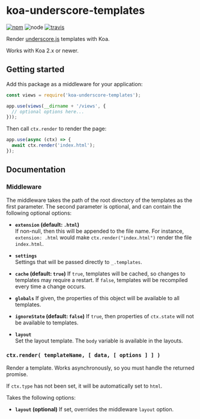 # koa-underscore-templates

[![npm][npm-version-badge]][npm-link]
![node][node-version-badge]
[![travis][travis-badge]][travis-link]

Render [underscore.js](http://underscorejs.org/) templates with Koa.

Works with Koa 2.x or newer.

## Getting started

Add this package as a middleware for your application:

```js
const views = require('koa-underscore-templates');

app.use(views(__dirname + '/views', {
  // optional options here...
}));
```

Then call `ctx.render` to render the page:

```js
app.use(async (ctx) => {
  await ctx.render('index.html');
});
```

## Documentation

### Middleware

The middleware takes the path of the root directory of the templates as the first parameter.
The second parameter is optional, and can contain the following optional options:

* **`extension` (default: `.html`)**  
  If non-null, then this will be appended to the file name. For instance, `extension: .html` would make `ctx.render("index.html")` render the file `index.html`.


* **`settings`**  
  Settings that will be passed directly to `_.templates`.


* **`cache` (default: `true`)**
  If `true`, templates will be cached, so changes to templates may require a restart.
  If `false`, templates will be recompiled every time a change occurs.


* **`globals`**
  If given, the properties of this object will be available to all templates.


* **`ignoreState` (default: `false`)**
  If `true`, then properties of `ctx.state` will not be available to templates.


* **`layout`**  
  Set the layout template. The `body` variable is available in the layouts.


### `ctx.render( templateName, [ data, [ options ] ] )`

Render a template. Works asynchronously, so you must handle the returned promise.

If `ctx.type` has not been set, it will be automatically set to `html`.

Takes the following options:
* **`layout` (optional)**
  If set, overrides the middleware `layout` option.

[npm-version-badge]: https://img.shields.io/npm/v/koa-underscore-templates.svg?style=flat-square
[npm-link]: https://www.npmjs.com/package/koa-underscore-templates
[node-version-badge]: https://img.shields.io/node/v/koa-underscore-templates.svg?style=flat-square
[travis-badge]: https://img.shields.io/travis/frxstrem/koa-underscore-templates.svg?style=flat-square
[travis-link]: https://travis-ci.org/frxstrem/koa-underscore-templates
